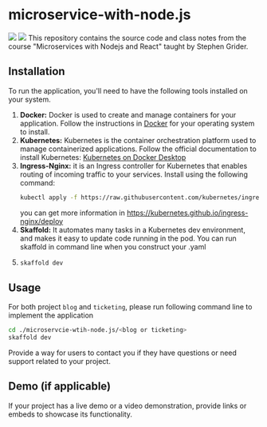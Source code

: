 # microservice-with-node.js
![](https://img.shields.io/badge/Node.js-v19.8.1-orange) ![](https://img.shields.io/badge/Typescript-v5.1.3-blue) 
This repository contains the source code and class notes from the course "Microservices with Nodejs and React" taught by Stephen Grider.


## Installation
To run the application, you'll need to have the following tools installed on your system. 
1. **Docker:** Docker is used to create and manage containers for your application. Follow the instructions in [Docker](https://www.docker.com/products/docker-desktop/) for your operating system to install.
2. **Kubernetes:** Kubernetes is the container orchestration platform used to manage containerized applications. Follow the official documentation to install Kubernetes: [Kubernetes on Docker Desktop](https://docs.docker.com/desktop/kubernetes/)
3. **Ingress-Nginx:** it is an Ingress controller for Kubernetes that enables routing of incoming traffic to your services. Install using the following command:
   ```bash
   kubectl apply -f https://raw.githubusercontent.com/kubernetes/ingress-nginx/controller-v1.8.1/deploy/static/provider/cloud/deploy.yaml
   ```
   you can get more information in https://kubernetes.github.io/ingress-nginx/deploy
4. **Skaffold:** It automates many tasks in a Kubernetes dev environment, and makes it easy to update code running in the pod. You can run skaffold in command line when you construct your .yaml
5. ```bash
   skaffold dev
   ```
## Usage
For both project `blog` and `ticketing`, please run following command line to implement the application
```bash
cd ./microservcie-wtih-node.js/<blog or ticketing>
skaffold dev
```

Provide a way for users to contact you if they have questions or need support related to your project.

## Demo (if applicable)

If your project has a live demo or a video demonstration, provide links or embeds to showcase its functionality.
